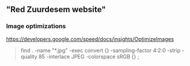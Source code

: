 ## "Red Zuurdesem website" 


### Image optimizations

https://developers.google.com/speed/docs/insights/OptimizeImages

> find . -name "*.jpg" -exec convert {} -sampling-factor 4:2:0 -strip -quality 85 -interlace JPEG -colorspace sRGB {} \;

